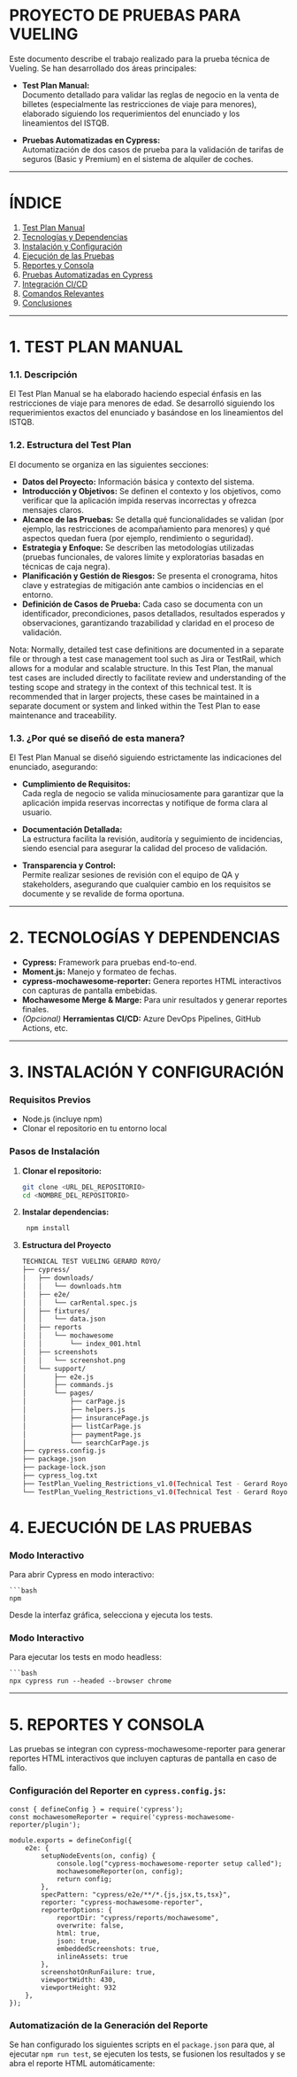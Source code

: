 # PROYECTO DE PRUEBAS PARA VUELING

Este documento describe el trabajo realizado para la prueba técnica de Vueling. Se han desarrollado dos áreas principales:

- **Test Plan Manual:**  
  Documento detallado para validar las reglas de negocio en la venta de billetes (especialmente las restricciones de viaje para menores), elaborado siguiendo los requerimientos del enunciado y los lineamientos del ISTQB.

- **Pruebas Automatizadas en Cypress:**  
  Automatización de dos casos de prueba para la validación de tarifas de seguros (Basic y Premium) en el sistema de alquiler de coches.

---

# ÍNDICE

1. [Test Plan Manual](#test-plan-manual)   
2. [Tecnologías y Dependencias](#tecnologías-y-dependencias)  
3. [Instalación y Configuración](#instalación-y-configuración)  
4. [Ejecución de las Pruebas](#ejecución-de-las-pruebas)  
5. [Reportes y Consola](#reportes-y-consola)  
6. [Pruebas Automatizadas en Cypress](#pruebas-automatizadas-en-cypress)  
7. [Integración CI/CD](#integración-cicd)  
8. [Comandos Relevantes](#comandos-relevantes)  
9. [Conclusiones](#conclusiones)

---

# 1. TEST PLAN MANUAL

### 1.1. Descripción
El Test Plan Manual se ha elaborado haciendo especial énfasis en las restricciones de viaje para menores de edad. Se desarrolló siguiendo los requerimientos exactos del enunciado y basándose en los lineamientos del ISTQB.

### 1.2. Estructura del Test Plan
El documento se organiza en las siguientes secciones:
- **Datos del Proyecto:** Información básica y contexto del sistema.
- **Introducción y Objetivos:** Se definen el contexto y los objetivos, como verificar que la aplicación impida reservas incorrectas y ofrezca mensajes claros.
- **Alcance de las Pruebas:** Se detalla qué funcionalidades se validan (por ejemplo, las restricciones de acompañamiento para menores) y qué aspectos quedan fuera (por ejemplo, rendimiento o seguridad).
- **Estrategia y Enfoque:** Se describen las metodologías utilizadas (pruebas funcionales, de valores límite y exploratorias basadas en técnicas de caja negra).
- **Planificación y Gestión de Riesgos:** Se presenta el cronograma, hitos clave y estrategias de mitigación ante cambios o incidencias en el entorno.
- **Definición de Casos de Prueba:** Cada caso se documenta con un identificador, precondiciones, pasos detallados, resultados esperados y observaciones, garantizando trazabilidad y claridad en el proceso de validación.

Nota: Normally, detailed test case definitions are documented in a separate file or through a test case management tool such as Jira or 
TestRail, which allows for a modular and scalable structure. In this Test Plan, the manual test cases are included directly to facilitate 
review and understanding of the testing scope and strategy in the context of this technical test. 
It is recommended that in larger projects, these cases be maintained in a separate document or system and linked within the Test 
Plan to ease maintenance and traceability. 

### 1.3. ¿Por qué se diseñó de esta manera?
El Test Plan Manual se diseñó siguiendo estrictamente las indicaciones del enunciado, asegurando:

- **Cumplimiento de Requisitos:**  
  Cada regla de negocio se valida minuciosamente para garantizar que la aplicación impida reservas incorrectas y notifique de forma clara al usuario.

- **Documentación Detallada:**  
  La estructura facilita la revisión, auditoría y seguimiento de incidencias, siendo esencial para asegurar la calidad del proceso de validación.

- **Transparencia y Control:**  
  Permite realizar sesiones de revisión con el equipo de QA y stakeholders, asegurando que cualquier cambio en los requisitos se documente y se revalide de forma oportuna.

---

# 2. TECNOLOGÍAS Y DEPENDENCIAS

- **Cypress:** Framework para pruebas end-to-end.
- **Moment.js:** Manejo y formateo de fechas.
- **cypress-mochawesome-reporter:** Genera reportes HTML interactivos con capturas de pantalla embebidas.
- **Mochawesome Merge & Marge:** Para unir resultados y generar reportes finales.
- *(Opcional)* **Herramientas CI/CD:** Azure DevOps Pipelines, GitHub Actions, etc.

---

# 3. INSTALACIÓN Y CONFIGURACIÓN

### Requisitos Previos
- Node.js (incluye npm)
- Clonar el repositorio en tu entorno local

### Pasos de Instalación

1. **Clonar el repositorio:**

   ```bash
   git clone <URL_DEL_REPOSITORIO>
   cd <NOMBRE_DEL_REPOSITORIO>

2. **Instalar dependencias:**

   ```bash
    npm install

3. **Estructura del Proyecto**

    ```bash
    TECHNICAL TEST VUELING GERARD ROYO/
    ├── cypress/
    │   ├── downloads/
    │   │   └── downloads.htm
    │   ├── e2e/
    │   │   └── carRental.spec.js
    │   ├── fixtures/
    │   │   └── data.json
    │   ├── reports
    │   │   └── mochawesome
    │   │       └── index_001.html
    │   ├── screenshots
    │   │   └── screenshot.png
    │   └── support/
    │       ├── e2e.js
    │       ├── commands.js
    │       └── pages/
    │           ├── carPage.js
    │           ├── helpers.js
    │           ├── insurancePage.js
    │           ├── listCarPage.js
    │           ├── paymentPage.js
    │           └── searchCarPage.js
    ├── cypress.config.js
    ├── package.json
    ├── package-lock.json
    ├── cypress_log.txt
    ├── TestPlan_Vueling_Restrictions_v1.0(Technical Test - Gerard Royo).pdf
    └── TestPlan_Vueling_Restrictions_v1.0(Technical Test - Gerard Royo).MD


# 4. EJECUCIÓN DE LAS PRUEBAS

### Modo Interactivo
Para abrir Cypress en modo interactivo:

    ```bash
    npm

Desde la interfaz gráfica, selecciona y ejecuta los tests.

### Modo Interactivo
Para ejecutar los tests en modo headless:

    ```bash
    npx cypress run --headed --browser chrome

---

# 5. REPORTES Y CONSOLA

Las pruebas se integran con cypress-mochawesome-reporter para generar reportes HTML interactivos que incluyen capturas de pantalla en caso de fallo.

### Configuración del Reporter en ``cypress.config.js``:

    const { defineConfig } = require('cypress');
    const mochawesomeReporter = require('cypress-mochawesome-reporter/plugin');

    module.exports = defineConfig({
        e2e: {
            setupNodeEvents(on, config) {
                console.log("cypress-mochawesome-reporter setup called");
                mochawesomeReporter(on, config);
                return config;
            },
            specPattern: "cypress/e2e/**/*.{js,jsx,ts,tsx}",
            reporter: "cypress-mochawesome-reporter",
            reporterOptions: {
                reportDir: "cypress/reports/mochawesome",
                overwrite: false,
                html: true,
                json: true,
                embeddedScreenshots: true,
                inlineAssets: true
            },
            screenshotOnRunFailure: true,
            viewportWidth: 430,
            viewportHeight: 932
        },
    });

### Automatización de la Generación del Reporte

Se han configurado los siguientes scripts en el ``package.json`` para que, al ejecutar ``npm run test``, se ejecuten los tests, se fusionen los resultados y se abra el reporte HTML automáticamente:
